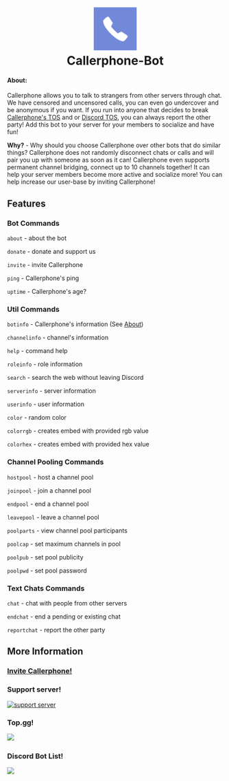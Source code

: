 <h1 align="center">
  <img src="/assets/icon.png" alt="Icon" width="100" height="100">
  <br>
  Callerphone-Bot
  <br>
</h1>
  
#### **About**:
 Callerphone allows you to talk to strangers from other servers through chat. We have censored and uncensored calls, you can even go undercover and be anonymous if you want. If you run into anyone that decides to break [Callerphone's TOS](https://github.com/itsmarsss/Callerphone-Bot/blob/main/assets/TERMSOFSERVICE.md) and or [Discord TOS](https://discord.com/terms), you can always report the other party! Add this bot to your server for your members to socialize and have fun!

**Why?** -
 Why should you choose Callerphone over other bots that do similar things? Callerphone does not randomly disconnect chats or calls and will pair you up with someone as soon as it can! Callerphone even supports permanent channel bridging, connect up to 10 channels together! It can help your server members become more active and socialize more! You can help increase our user-base by inviting Callerphone!

## Features

### Bot Commands
`about` - about the bot

`donate` - donate and support us

`invite` - invite Callerphone

`ping` - Callerphone's ping

`uptime` - Callerphone's age?

### Util Commands
`botinfo` - Callerphone's information (See [About](README.md#about))

`channelinfo` - channel's information

`help` - command help

`roleinfo` - role information

`search` - search the web without leaving Discord

`serverinfo` - server information

`userinfo` - user information

`color` - random color

`colorrgb` - creates embed with provided rgb value

`colorhex` - creates embed with provided hex value

### Channel Pooling Commands
`hostpool` - host a channel pool

`joinpool` - join a channel pool

`endpool` - end a channel pool

`leavepool` - leave a channel pool

`poolparts` - view channel pool participants

`poolcap` - set maximum channels in pool

`poolpub` - set pool publicity

`poolpwd` - set pool password

### Text Chats Commands
`chat` - chat with people from other servers

`endchat` - end a pending or existing chat

`reportchat` - report the other party


<!-- ### Music Commands 
(*Will be moved to `Tunes` a music bot I am working on*)

`join` - join the voice channel

`leave` - leaves the voice channel

`play` - plays track from YouTube search

`play` - plays track from SoundCloud search

`playlist` - plays a list of tracks from YouTube search

`playlistsc` - plays a list of tracks from SoundCloud search

`pause` - pause track

`resume` - resume track

`skip` - goes to next track

`back` - goes to previous track

`nowplaying` - shows current playing track

`queue` - shows track queue

`remove` - removes track

`jump` - jump to track

`shuffle` - shuffle queue

`clear` - clear queue

`volume` - volume of track

`seek` - change position of track

`fastforward` - fastforwards

`rewind` - rewinds

`announce` - toggle announce

`loop` - toggle loop -->


## More Information
### [Invite Callerphone!](https://discord.com/oauth2/authorize?client_id=849713468348956692&permissions=414464724040&scope=bot%20applications.commands)

### Support server!
<a href="https://discord.gg/jcYKsfw48p">
  <img alt="support server" src="https://miro.medium.com/max/800/1*_AsB_hCguMYC-wEG2Bidmw.png" height="35px">
</a>

### Top.gg!
<a href="https://top.gg/bot/849713468348956692">
  <img src="https://top.gg/api/widget/849713468348956692.svg">
</a>

### Discord Bot List!
<a href="https://discordbotlist.com/bots/849713468348956692">
  <img src="https://discordbotlist.com/api/v1/bots/849713468348956692/widget">
</a>
